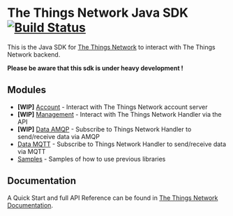 # The Things Network Java SDK [![Build Status](https://travis-ci.org/TheThingsNetwork/java-app-sdk.svg?branch=master)](https://travis-ci.org/TheThingsNetwork/java-app-sdk)

This is the Java SDK for [The Things Network](https://www.thethingsnetwork.org) to interact with The Things Network backend.

**Please be aware that this sdk is under heavy development !**

## Modules

- **[WIP]** [Account](https://github.com/TheThingsNetwork/java-app-lib/tree/2.0.0/account) - Interact with The Things Network account server
- **[WIP]** [Management](https://github.com/TheThingsNetwork/java-app-lib/tree/2.0.0/management) - Interact with The Things Network Handler via the API
- **[WIP]** [Data AMQP](https://github.com/TheThingsNetwork/java-app-lib/tree/2.0.0/data/amqp) - Subscribe to Things Network Handler to send/receive data via AMQP
- [Data MQTT](https://github.com/TheThingsNetwork/java-app-lib/tree/2.0.0/data/mqtt) - Subscribe to Things Network Handler to send/receive data via MQTT
- [Samples](https://github.com/TheThingsNetwork/java-app-lib/tree/2.0.0/samples) - Samples of how to use previous libraries

## Documentation

A Quick Start and full API Reference can be found in [The Things Network Documentation](https://www.thethingsnetwork.org/docs/applications/java/).
